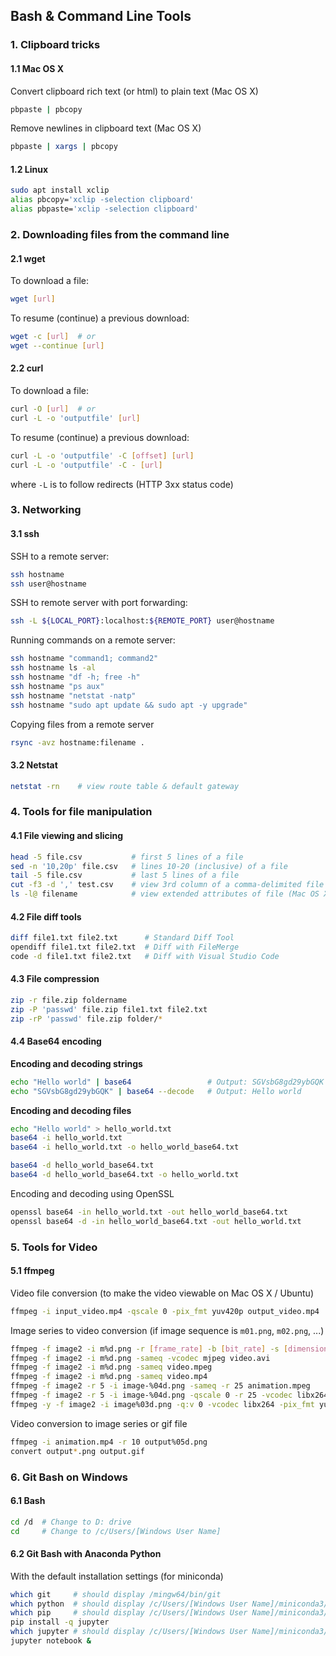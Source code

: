 ## Bash & Command Line Tools

### 1. Clipboard tricks

#### 1.1 Mac OS X

Convert clipboard rich text (or html) to plain text (Mac OS X)

```bash
pbpaste | pbcopy
```

Remove newlines in clipboard text (Mac OS X)

```bash
pbpaste | xargs | pbcopy
```

#### 1.2 Linux

```bash
sudo apt install xclip
alias pbcopy='xclip -selection clipboard'
alias pbpaste='xclip -selection clipboard'
```

### 2. Downloading files from the command line

#### 2.1 wget

To download a file:

```bash
wget [url]
```

To resume (continue) a  previous download:

```bash
wget -c [url]  # or
wget --continue [url]
```

#### 2.2 curl

To download a file:

```bash
curl -O [url]  # or
curl -L -o 'outputfile' [url]
```

To resume (continue) a previous download:

```bash
curl -L -o 'outputfile' -C [offset] [url]
curl -L -o 'outputfile' -C - [url]
```

where `-L` is to follow redirects (HTTP 3xx status code)

### 3. Networking

#### 3.1 ssh

SSH to a remote server:

```bash
ssh hostname
ssh user@hostname 
```

SSH to remote server with port forwarding:

```bash
ssh -L ${LOCAL_PORT}:localhost:${REMOTE_PORT} user@hostname
```

Running commands on a remote server:

```bash
ssh hostname "command1; command2"
ssh hostname ls -al
ssh hostname "df -h; free -h"
ssh hostname "ps aux"
ssh hostname "netstat -natp"
ssh hostname "sudo apt update && sudo apt -y upgrade"
```

Copying files from a remote server

```bash
rsync -avz hostname:filename .
```

#### 3.2 Netstat

```bash
netstat -rn    # view route table & default gateway
```

### 4. Tools for file manipulation

#### 4.1 File viewing and slicing

```bash
head -5 file.csv           # first 5 lines of a file
sed -n '10,20p' file.csv   # lines 10-20 (inclusive) of a file
tail -5 file.csv           # last 5 lines of a file
cut -f3 -d ',' test.csv    # view 3rd column of a comma-delimited file
ls -l@ filename            # view extended attributes of file (Mac OS X)
```

#### 4.2 File diff tools

```bash
diff file1.txt file2.txt      # Standard Diff Tool
opendiff file1.txt file2.txt  # Diff with FileMerge
code -d file1.txt file2.txt   # Diff with Visual Studio Code
```

#### 4.3 File compression

```bash
zip -r file.zip foldername
zip -P 'passwd' file.zip file1.txt file2.txt
zip -rP 'passwd' file.zip folder/*
```

#### 4.4 Base64 encoding

**Encoding and decoding strings**

```bash
echo "Hello world" | base64                 # Output: SGVsbG8gd29ybGQK
echo "SGVsbG8gd29ybGQK" | base64 --decode   # Output: Hello world
```

**Encoding and decoding files**

```bash
echo "Hello world" > hello_world.txt
base64 -i hello_world.txt
base64 -i hello_world.txt -o hello_world_base64.txt

base64 -d hello_world_base64.txt
base64 -d hello_world_base64.txt -o hello_world.txt
```

Encoding and decoding using OpenSSL

```bash
openssl base64 -in hello_world.txt -out hello_world_base64.txt
openssl base64 -d -in hello_world_base64.txt -out hello_world.txt
```

### 5. Tools for Video

#### 5.1 ffmpeg

Video file conversion (to make the video viewable on Mac OS X / Ubuntu)

```bash
ffmpeg -i input_video.mp4 -qscale 0 -pix_fmt yuv420p output_video.mp4
```

Image series to video conversion
(if image sequence is `m01.png`, `m02.png`, ...)

```bash
ffmpeg -f image2 -i m%d.png -r [frame_rate] -b [bit_rate] -s [dimensions] video.avi
ffmpeg -f image2 -i m%d.png -sameq -vcodec mjpeg video.avi
ffmpeg -f image2 -i m%d.png -sameq video.mpeg
ffmpeg -f image2 -i m%d.png -sameq video.mp4
ffmpeg -f image2 -r 5 -i image-%04d.png -sameq -r 25 animation.mpeg
ffmpeg -f image2 -r 5 -i image-%04d.png -qscale 0 -r 25 -vcodec libx264 -pix_fmt yuv420p animation.mp4
ffmpeg -y -f image2 -i image%03d.png -q:v 0 -vcodec libx264 -pix_fmt yuv420p anim_loop.mp4
```

Video conversion to image series or gif file

```bash
ffmpeg -i animation.mp4 -r 10 output%05d.png
convert output*.png output.gif
```

### 6. Git Bash on Windows

#### 6.1 Bash

```bash
cd /d  # Change to D: drive
cd     # Change to /c/Users/[Windows User Name]
```

#### 6.2 Git Bash with Anaconda Python

With the default installation settings (for miniconda)

```bash
which git     # should display /mingw64/bin/git
which python  # should display /c/Users/[Windows User Name]/miniconda3/python
which pip     # should display /c/Users/[Windows User Name]/miniconda3/Scripts/pip
pip install -q jupyter
which jupyter # should display /c/Users/[Windows User Name]/miniconda3/Scripts/jupyter
jupyter notebook &
```
